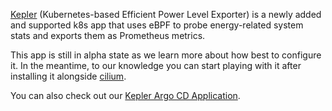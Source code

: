 [Kepler](https://github.com/sustainable-computing-io/kepler) (Kubernetes-based Efficient Power Level Exporter) is a newly added and supported k8s app that uses eBPF to probe energy-related system stats and exports them as Prometheus metrics.

This app is still in alpha state as we learn more about how best to configure it. In the meantime, to our knowledge you can start playing with it after installing it alongside [cilium](/k8s_apps/cilium.md).

You can also check out our [Kepler Argo CD Application](https://github.com/small-hack/argocd-apps/tree/main/alpha/kepler).
